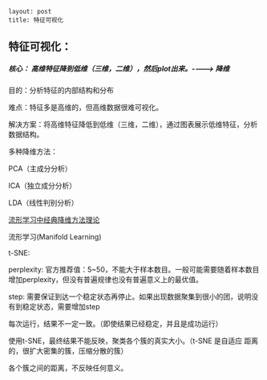 ~~~
layout: post
title: 特征可视化
~~~



## 特征可视化：

##### 核心： 高维特征降到低维（三维，二维），然后plot出来。----> **降维**

目的：分析特征的内部结构和分布

难点：特征多是高维的，但高维数据很难可视化。

解决方案：将高维特征降低到低维（三维，二维），通过图表展示低维特征，分析数据结构。



多种降维方法：

PCA（主成分分析）

ICA（独立成分分析）

LDA（线性判别分析）

[流形学习中经典降维方法理论](https://closure11.com/浅谈流形学习中的几种经典降维方法/)



流形学习(Manifold Learning)



t-SNE:

perplexity: 官方推荐值：5~50，不能大于样本数目。一般可能需要随着样本数目增加perplexity，但没有普遍规律也没有普遍意义上的最优值。

step: 需要保证到达一个稳定状态再停止。如果出现数据聚集到很小的团，说明没有到稳定状态，需要增加step





每次运行，结果不一定一致。（即使结果已经稳定，并且是成功运行）

使用t-SNE，最终结果不能反映，聚类各个簇的真实大小。（t-SNE 是自适应 距离 的，很扩大密集的簇，压缩分散的簇）

各个簇之间的距离，不反映任何意义。